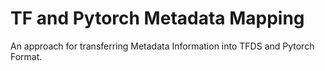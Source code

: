 # TF and Pytorch Metadata Mapping
An approach for transferring Metadata Information into TFDS and Pytorch Format.
